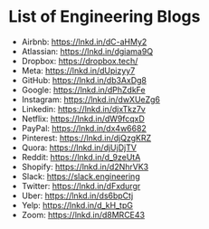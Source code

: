 # List of Engineering Blogs

- Airbnb: https://lnkd.in/dC-aHMy2
- Atlassian: https://lnkd.in/dgiama9Q
- Dropbox: https://dropbox.tech/
- Meta: https://lnkd.in/dUpizyy7
- GitHub: https://lnkd.in/db3AxDg8
- Google: https://lnkd.in/dPhZdkFe
- Instagram: https://lnkd.in/dwXUeZg6
- Linkedin: https://lnkd.in/djxTkz7v
- Netflix: https://lnkd.in/dW9fcqxD
- PayPal: https://lnkd.in/dx4w6682
- Pinterest: https://lnkd.in/djQzgKRZ
- Quora: https://lnkd.in/djUjDjTV
- Reddit: https://lnkd.in/d_9zeUtA
- Shopify: https://lnkd.in/d2NhrVK3
- Slack: https://slack.engineering
- Twitter: https://lnkd.in/dFxdurgr
- Uber: https://lnkd.in/ds6bpCtj
- Yelp: https://lnkd.in/d_kH_tpG
- Zoom: https://lnkd.in/d8MRCE43
